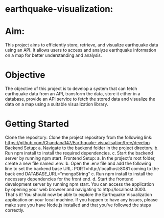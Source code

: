 # earthquake-visualization:
# Aim:
This project aims to efficiently store, retrieve, and visualize earthquake data using an API. It allows users to access and analyze earthquake information on a map for better understanding and analysis.

# Objective
The objective of this project is to develop a system that can fetch earthquake data from an API, transform the data, store it either in a database, provide an API service to fetch the stored data and visualize the data on a map using a suitable visualization library.

# Getting Started
Clone the repository: Clone the project repository from the following link: https://github.com/Chandana147/Earthquake-visualisation/tree/develop
Backend Setup: a. Navigate to the backend folder in the project directory. 
b. Run npm install to install the required dependencies. 
c. Start the backend server by running npm start.
Frontend Setup: a. In the project's root folder, create a new file named .env. 
b. Open the .env file and add the following line to set the backend base URL: PORT=http://localhost:8081  coming to the back end DATABASE_URL="mongoString"
c. Run npm install to install the necessary dependencies for the front end. 
d. Start the frontend development server by running npm start.
You can access the application by opening your web browser and navigating to http://localhost:3000.
That's it! You should now be able to explore the Earthquake Visualization application on your local machine. If you happen to have any issues, please make sure you have Node.js installed and that you've followed the steps correctly.
